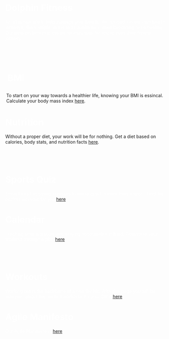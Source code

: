 
<script src="{{ '/assets/js/scroll.js' | relative_url }}"></script>
  <div class="row2">
    <div class="column">
      <h1 style="color: white;">Dolphin Fitness</h1>
      <p style="color: white;">An all in one site to help manage your health. We noticed, on our own health journeys, the multiple online tools available to start becoming more healthy. Our mission here is to create an easy way for any to start their fitness journey.</p>
    </div>
  </div>

<div style="padding: 20px;"></div>
  <div class="contain">
      <div class="block">
          <h1 style="color: white; padding: 7px;">BMI</h1>
          <p style="padding: 3px"> To start on your way towards a healthier life, knowing your BMI is essincal. Calculate your body mass index <a href="https://jakewarren2414.github.io/dolphins2/bmi#calc"><u>here</u></a>.</p>
      </div>
      <div class="block">
          <h1 style="color: white;">Nutrition</h1>
          <p style="">Without a proper diet, your work will be for nothing. Get a diet based on calories, body stats, and nutrition facts <a href="https://jakewarren2414.github.io/dolphins2/food#foodtitle"><u>here</u></a>.</p>
      </div>
    </div>
<div style="padding: 20px;"></div>
  <div class="contain">
    <div class="block">
        <h1 style="color: white;">Sports Quiz</h1>
        <p style="color: white;"> Sometimes becoming intrested in working out comes from a sport. Find the perfect workout for you <a href="https://jakewarren2414.github.io/dolphins2/sportsquiz"><u>here</u></a>.</p>
    </div>
    <div class="block">
        <h1 style="color: white;">Calendar</h1>
        <p style="color: white;">Tracking your workouts and staying accountable is hard. Commit to your workout through a plan <a href="https://jakewarren2414.github.io/dolphins2/calender"><u>here</u></a>.</p>
    </div>
  </div>
<div style="padding: 20px;"></div>
  <div class="contain">
    <div class="block">
        <h1 style="color: white;">Workouts</h1>
        <p style="color: white;">Working out is the backbone of a healthy life. With this page you will be informed about the perfect workouts for you. Click <a href="https://jakewarren2414.github.io/dolphins2/workout"><u>here</u></a>.</p>
    </div>
    <div class="block">
        <h1 style="color: white;">Agile Manifesto</h1>
        <p style="color: white;">Our Agile Manifesto is <a href="https://jakewarren2414.github.io/dolphins2/gallery"><u>here</u></a>.</p>
    </div>
  </div>